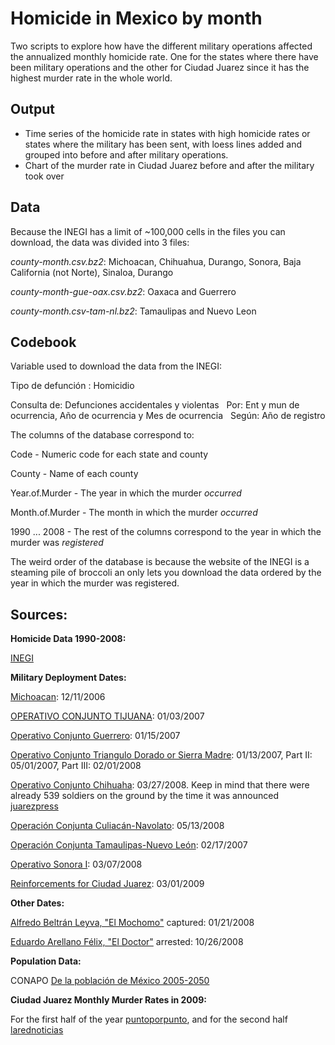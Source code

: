 ﻿Homicide in Mexico by month
================================================
Two scripts to explore how have the different military operations affected the annualized monthly homicide rate. One for the states where there have been military operations and the other for Ciudad Juarez since it has the highest murder rate in the whole world.

Output
------
* Time series of the homicide rate in states with high homicide rates
  or states where the military has been sent, with loess lines added
  and grouped into before and after military operations.
* Chart of the murder rate in Ciudad Juarez before and after the military took over

Data
-----
Because the INEGI has a limit of ~100,000 cells in the files you can download, the data was divided into 3 files:

_county-month.csv.bz2_: Michoacan, Chihuahua, Durango, Sonora, Baja California (not Norte), Sinaloa, Durango

_county-month-gue-oax.csv.bz2_: Oaxaca and Guerrero

_county-month.csv-tam-nl.bz2_: Tamaulipas and Nuevo Leon


Codebook
--------
Variable used to download the data from the INEGI:

Tipo de defunción : Homicidio	

Consulta de: Defunciones accidentales y violentas   Por: Ent y mun de ocurrencia, Año de ocurrencia y Mes de ocurrencia   Según: Año de registro												

The columns of the database correspond to:

Code - Numeric code for each state and county

County - Name of each county	

Year.of.Murder - The year in which the murder _occurred_

Month.of.Murder	- The month in which the murder _occurred_

1990 ... 2008 - The rest of the columns correspond to the year in which the murder was _registered_

The weird order of the database is because the website of the INEGI is a steaming pile of broccoli an only lets you download the data ordered by the year in which the murder was registered.

Sources:
--------
__Homicide Data 1990-2008:__

[INEGI](http://www.inegi.org.mx/est/contenidos/espanol/proyectos/continuas/vitales/bd/mortalidad/MortalidadGeneral.asp?s=est&c=11144)

__Military Deployment Dates:__

[Michoacan](http://en.wikipedia.org/wiki/Operation_Michoacan): 12/11/2006

[OPERATIVO CONJUNTO  TIJUANA](http://www.pgr.gob.mx/cmsocial/coms07/210107%20resultado%20de%20operaciones%20conjuntas.ppt): 01/03/2007

[Operativo Conjunto Guerrero](http://pre.guerrero.gob.mx/index.php?P=leearticulo&ArtOrder=ReadArt&Article=1314&text=1): 01/15/2007

[Operativo Conjunto Triangulo Dorado or Sierra Madre](http://www.elsiglodetorreon.com.mx/noticia/328548.a-punto-de-reiniciar-la-guerra-contra-el-narc.html): 01/13/2007, Part II: 05/01/2007, Part III: 02/01/2008

[Operativo Conjunto Chihuaha](www.el-mexicano.com.mx%2Fnoticias%2Fnacional%2F2009%2F03%2F02%2Fsitian-militares-ciudad-juarez.aspx&ei=OoZgS-nmA4XYtgOHwpGzCw&usg=AFQjCNH5AvHSTNwSpMPqT98OuiSYA8kbjg&sig2=rucCCB325xG_lYgmU_Rodw): 03/27/2008. Keep in mind that there were already 539 soldiers on the ground by the time it was announced
[juarezpress](http://www.juarezpress.com/not_detalle.php?id_n=12641&busca=sedena)

[Operación Conjunta Culiacán-Navolato](http://www.tabascohoy.com.mx/nota.php?id_nota=155210): 05/13/2008

[Operación Conjunta Tamaulipas-Nuevo León](http://www.elsiglodedurango.com.mx/descargas/pdf/2007/02/19/19dgo08a.pdf?v): 02/17/2007

[Operativo Sonora I](http://unafuente.com/01-04-2008/narcotrafico-senalan-al-mexicano-oliverio-acosta-como-lider-del-narco-en-guatemala-marzo-finaliza-con-81-personas-asesinadas-en-sinaloa-presume-ejercito-resultados-de-sonora-uno-desatan-caceria-contra/): 03/07/2008

[Reinforcements for Ciudad Juarez](http://eleconomista.com.mx/notas-online/politica/2009/03/01/arriban-militares-ciudad-juarez): 03/01/2009

__Other Dates:__

[Alfredo Beltrán Leyva, "El Mochomo"](http://www.sedena.gob.mx/index.php?id_art=1169) captured: 01/21/2008

[Eduardo Arellano Félix, "El Doctor"](http://www.elfinanciero.com.mx/ElFinanciero/Portal/cfpages/contentmgr.cfm?docId=152259&docTipo=1&orderby=docid&sortby=ASC) arrested: 10/26/2008

__Population Data:__

CONAPO [De la población de México 2005-2050](http://www.conapo.gob.mx/00cifras/proy/municipales.xls)

__Ciudad Juarez Monthly Murder Rates in 2009:__

For the first half of the year [puntoporpunto](http://www.puntoporpunto.com/informacion-general/en_juarez_suman_mil_13_asesina.php),
and for the second half [larednoticias](http://www.larednoticias.com/detalle.cfm?s=26)
